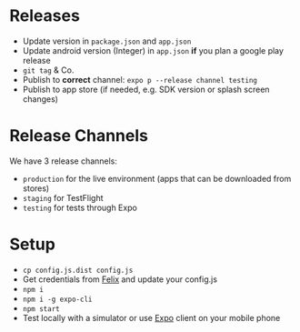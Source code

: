 # Releases

- Update version in `package.json` and `app.json`
- Update android version (Integer) in `app.json` **if** you plan a google play release
- `git tag` & Co.
- Publish to **correct** channel: `expo p --release channel testing`
- Publish to app store (if needed, e.g. SDK version or splash screen changes)

# Release Channels

We have 3 release channels: 
- `production` for the live environment (apps that can be downloaded from stores)
- `staging` for TestFlight
- `testing` for tests through Expo

# Setup

- `cp config.js.dist config.js`
- Get credentials from [Felix](mailto:felix@joinbox.com) and update your config.js
- `npm i`
- `npm i -g expo-cli`
- `npm start`
- Test locally with a simulator or use [Expo](https://expo.io/) client on your mobile phone